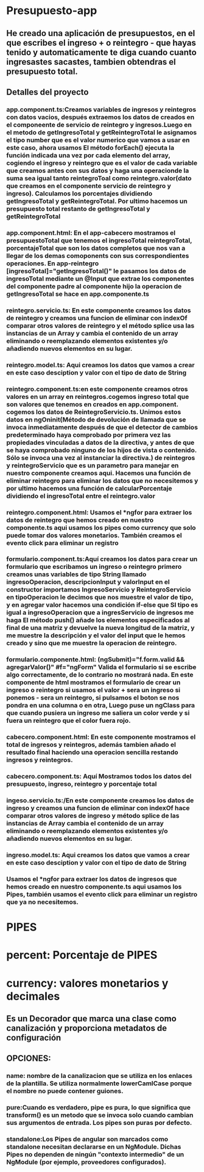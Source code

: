 # Presupuesto-app
## He creado una aplicación de presupuestos, en el que escribes el ingreso + o reintegro - que hayas tenido y automaticamente te diga cuando cuanto ingresastes sacastes, tambien obtendras el presupuesto total.
## Detalles del proyecto

### app.component.ts:Creamos variables de ingresos y reintegros con datos vacios, después extraemos los datos de creados en el componeente de servicio de reintegro y ingresos.Luego en el metodo de getIngresoTotal y getReintegroTotal le asignamos el tipo number que es el valor numerico que vamos a usar en este caso, ahora usamos El método forEach() ejecuta la función indicada una vez por cada elemento del array, cogiendo el ingreso y reintegro que es el valor de cada variable que creamos antes con sus datos y haga una operacionde la suma sea igual tanto reintegroToal como reintegro.valor(dato que creamos en el componente  servicio de reintegro y ingreso). Calculamos los porcentajes  dividiendo getIngresoTotal y getReintegroTotal. Por ultimo hacemos un presupuesto total restanto de getIngresoTotal y getReintegroTotal

### app.component.html: En el app-cabecero mostramos el presupuestoTotal que tenemos el ingresoTotal reintegroTotal, porcentajeTotal que son los datos completos que nos van a llegar de los demas comoponents con sus correspondientes operaciones. En app-reintegro [ingresoTotal]="getIngresoTotal()" le pasamos los datos de ingresoTotal mediante un @Input que extrae los componentes del componente padre al componente hijo la operacion de getIngresoTotal se hace en app.componente.ts

### reintegro.servicio.ts: En este componente creamos los datos de reintegro y creamos una funcion de eliminar con indexOf comparar otros valores de reintegro y el método splice usa las instancias de un Array y cambia el contenido de un array eliminando o reemplazando elementos existentes y/o añadiendo nuevos elementos en su lugar.

### reintegro.model.ts: Aqui creamos los datos que vamos a crear en este caso desciption y valor con el tipo de dato de String

### reintegro.component.ts:en este componente creamos otros valores en un array en reintegros.cogemos ingreso total que son valores que tenemos en creados en app.component. cogemos los datos de ReintegroServicio.ts. Unimos estos datos en ngOninit(Método de devolución de llamada que se invoca inmediatamente después de que el detector de cambios predeterminado haya comprobado por primera vez las propiedades vinculadas a datos de la directiva, y antes de que se haya comprobado ninguno de los hijos de vista o contenido. Sólo se invoca una vez al instanciar la directiva.) de reintegros y reintegroServicio que es un parametro para manejar en nuestro componente creamos aqui. Hacemos una función de eliminar reintegro para eliminar los datos que no necesitemos y por ultimo hacemos una función de calcularPorcentaje dividiendo el ingresoTotal entre el reintegro.valor

### reintegro.component.html: Usamos el *ngfor para extraer los datos de reintegro que hemos creado en nuestro componente.ts aqui usamos los pipes como currency que solo puede tomar dos valores monetarios. También creamos el evento click para eliminar un registro 

### formulario.component.ts:Aquí creamos los datos para crear un formulario que escribamos un ingreso o reintegro primero creamos unas variables de tipo String llamado ingresoOperacion, descripcionInput y valorInput en el constructor importamos IngresoServicio y ReintegroServicio en tipoOperacion  le decimos que nos muestre el valor de tipo, y en agregar valor hacemos  una condición if-else que SI tipo es igual a ingresoOperacion que a ingresServicio de ingresos me haga El método push() añade los elementos especificados al final de una matriz y devuelve la nueva longitud de la matriz, y me muestre la descripción y el valor del input que le hemos creado y sino que me muestre la operacion de reintegro.

### formulario.componente.html: (ngSubmit)="f.form.valid && agregarValor()" #f="ngForm" Valida el formulario si se escribe algo correctamente, de lo contrario no mostrará nada. En este componente de html mostramos el formulario de crear un ingreso o reintegro si usamos el valor + sera un ingreso si ponemos - sera un reintegro, si pulsamos el boton se nos pondra en una columna o en otra, Luego puse un ngClass para que cuando pusiera un ingreso me saliera un color verde y si fuera un reintegro que el color fuera rojo.

### cabecero.component.html: En este componente mostramos el total de ingresos y reintegros, además tambien añado el resultado final haciendo una operacion sencilla restando ingresos y reintegros.

### cabecero.component.ts: Aquí Mostramos todos los datos del presupuesto, ingreso, reintegro y porcentaje total 

### ingeso.servicio.ts:/En este componente creamos los datos de ingreso y creamos una funcion de eliminar con indexOf hace comparar otros valores de ingreso y  método splice de las instancias de Array cambia el contenido de un array eliminando o reemplazando elementos existentes y/o añadiendo nuevos elementos en su lugar.

### ingreso.model.ts: Aqui creamos los datos que vamos a crear en este caso desciption y valor con el tipo de dato de String

### Usamos el *ngfor para extraer los datos de ingresos que hemos creado en nuestro componente.ts aqui usamos los Pipes, también usamos el evento click para eliminar un registro que ya no necesitemos.

# PIPES
  # percent: Porcentaje de PIPES
  # currency: valores monetarios y decimales 
## Es un Decorador que marca una clase como canalización y proporciona metadatos de configuración
## OPCIONES:
### name: nombre de la canalizacion que se utiliza en los enlaces de la plantilla. Se utiliza normalmente lowerCamlCase porque el nombre no puede contener guiones.
### pure:Cuando es verdadero, pipe es pura, lo que significa que transform() es un metodo que se invoca solo cuando cambian sus argumentos de entrada. Los pipes son puras por defecto.
### standalone:Los Pipes de angular son marcados como standalone necesitan declararse en un NgModule. Dichas Pipes no dependen de ningún "contexto intermedio" de un NgModule (por ejemplo, proveedores configurados).
